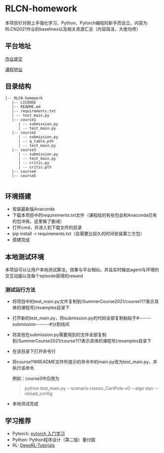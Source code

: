 # RLCN-homework

本项目针对刚上手强化学习、Python、Pytorch编程的新手而设立，内容为RLCN2021作业的baselines以及相关资源汇总（内容简洁，大佬勿喷）

## 平台地址
[作业提交](http://www.jidiai.cn/)

[课程地址](http://rlchina.org)

## 目录结构
```
|-- RLCN-homework
   |-- LICENSE
   |-- README.md
   |-- requirements.txt
   | -- test_main.py
   |-- course1
      | -- submission.py
      | -- test_main.py
   |-- course2
      | -- submission.py
      | -- q_table.pth
      | -- test_main.py
   |-- course3
      | -- submission.py
      | -- test_main.py
      | -- critic.py
      | -- critic.pth
   |-- course4
   |-- course5
  
```

## 环境搭建

- 安装最新版Anaconda
- 下载本项目中的requirements.txt文件（课程给的有些包会和Anaconda已有的包冲突，这里做了删减）
- 打开cmd，并进入到下载文件的目录
- pip install -r requirements.txt（会需要比较久的时间安装第三方包）
- 搭建完成

## 本地测试环境

本项目可以让用户本地测试算法，效果与平台相似，并且实时输出agent与环境的交互动画以及每个episode获得的reward

### 测试运行方法
- 将项目中的test_main.py文件复制到/SummerCourse2021/course?(?表示具体的课程号)/examples目录下
- 打开新的test_main.py，将submission.py的代码全部复制粘贴于#------submission-------#分割线间 
- 将其他在submission.py需要用到的文件全部复制到/SummerCourse2021/course?(?表示具体的课程号)/examples目录下
- 在该目录下打开命令行
- 将course?中README文件所提示的命令中的main.py改为test_main.py，并执行该命令
  
  例如：course3中应改为
  >python test_main.py --scenario classic_CartPole-v0 --algo dqn --reload_config 
- 本地测试完成

## 学习推荐
- Pytorch: [pytorch 入门学习](https://www.bilibili.com/video/BV12741177Cu?from=search&seid=9649423320149926035)
- Python: Python程序设计（第二版）董付国
- RL: [DeepRL-Tutorials](https://github.com/qfettes/DeepRL-Tutorials)
